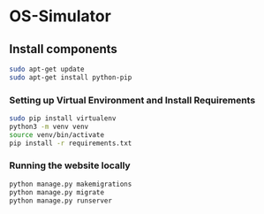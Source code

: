 # OS-Simulator

## Install components
```bash
sudo apt-get update
sudo apt-get install python-pip 
```

### Setting up Virtual Environment and Install Requirements
```bash
sudo pip install virtualenv
python3 -m venv venv
source venv/bin/activate
pip install -r requirements.txt
```

### Running the website locally
```bash
python manage.py makemigrations
python manage.py migrate
python manage.py runserver
```

